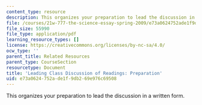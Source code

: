 ```yaml
---
content_type: resource
description: This organizes your preparation to lead the discussion in a written form.
file: /courses/21w-777-the-science-essay-spring-2009/e73a0624752ade1f9db269e976c69508_MIT21W_777s09_res01_preparation.pdf
file_size: 55990
file_type: application/pdf
learning_resource_types: []
license: https://creativecommons.org/licenses/by-nc-sa/4.0/
ocw_type: ''
parent_title: Related Resources
parent_type: CourseSection
resourcetype: Document
title: 'Leading Class Discussion of Readings: Preparation'
uid: e73a0624-752a-de1f-9db2-69e976c69508
---
```

This organizes your preparation to lead the discussion in a written form.